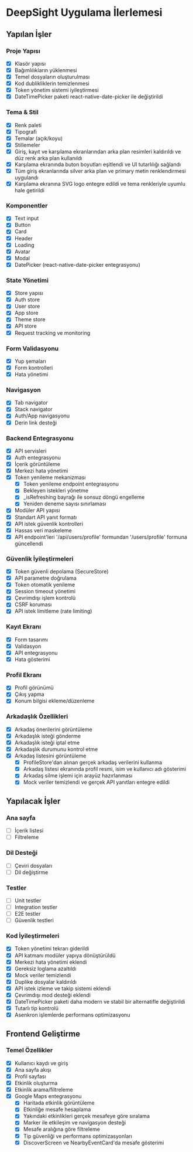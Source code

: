 # DeepSight Uygulama İlerlemesi

## Yapılan İşler

### Proje Yapısı
- [x] Klasör yapısı
- [x] Bağımlılıkların yüklenmesi
- [x] Temel dosyaların oluşturulması
- [x] Kod dublikliklerin temizlenmesi
- [x] Token yönetim sistemi iyileştirmesi
- [x] DateTimePicker paketi react-native-date-picker ile değiştirildi

### Tema & Stil
- [x] Renk paleti
- [x] Tipografi
- [x] Temalar (açık/koyu)
- [x] Stillemeler
- [x] Giriş, kayıt ve karşılama ekranlarından arka plan resimleri kaldırıldı ve düz renk arka plan kullanıldı
- [x] Karşılama ekranında buton boyutları eşitlendi ve UI tutarlılığı sağlandı
- [x] Tüm giriş ekranlarında silver arka plan ve primary metin renklendirmesi uygulandı
- [x] Karşılama ekranına SVG logo entegre edildi ve tema renkleriyle uyumlu hale getirildi

### Komponentler
- [x] Text input
- [x] Button
- [x] Card
- [x] Header
- [x] Loading
- [x] Avatar
- [x] Modal
- [x] DatePicker (react-native-date-picker entegrasyonu)

### State Yönetimi
- [x] Store yapısı
- [x] Auth store
- [x] User store
- [x] App store
- [x] Theme store
- [x] API store
- [x] Request tracking ve monitoring

### Form Validasyonu
- [x] Yup şemaları
- [x] Form kontrolleri
- [x] Hata yönetimi

### Navigasyon
- [x] Tab navigator
- [x] Stack navigator
- [x] Auth/App navigasyonu
- [x] Derin link desteği

### Backend Entegrasyonu
- [x] API servisleri
- [x] Auth entegrasyonu
- [x] İçerik görüntüleme
- [x] Merkezi hata yönetimi
- [x] Token yenileme mekanizması
  - [x] Token yenileme endpoint entegrasyonu
  - [x] Bekleyen istekleri yönetme
  - [x] _isRefreshing bayrağı ile sonsuz döngü engelleme
  - [x] Yeniden deneme sayısı sınırlaması
- [x] Modüler API yapısı
- [x] Standart API yanıt formatı
- [x] API istek güvenlik kontrolleri
- [x] Hassas veri maskeleme
- [x] API endpoint'leri '/api/users/profile' formundan '/users/profile' formuna güncellendi

### Güvenlik İyileştirmeleri
- [x] Token güvenli depolama (SecureStore)
- [x] API parametre doğrulama
- [x] Token otomatik yenileme
- [x] Session timeout yönetimi
- [x] Çevrimdışı işlem kontrolü
- [x] CSRF koruması
- [x] API istek limitleme (rate limiting)

### Kayıt Ekranı
- [x] Form tasarımı
- [x] Validasyon
- [x] API entegrasyonu
- [x] Hata gösterimi

### Profil Ekranı
- [x] Profil görünümü
- [x] Çıkış yapma
- [x] Konum bilgisi ekleme/düzenleme

### Arkadaşlık Özellikleri
- [x] Arkadaş önerilerini görüntüleme
- [x] Arkadaşlık isteği gönderme
- [x] Arkadaşlık isteği iptal etme
- [x] Arkadaşlık durumunu kontrol etme
- [x] Arkadaş listesini görüntüleme
  - [x] ProfileStore'dan alınan gerçek arkadaş verilerini kullanma
  - [x] Arkadaş listesi ekranında profil resmi, isim ve kullanıcı adı gösterimi
  - [x] Arkadaş silme işlemi için arayüz hazırlanması
  - [x] Mock veriler temizlendi ve gerçek API yanıtları entegre edildi

## Yapılacak İşler

### Ana sayfa
- [ ] İçerik listesi
- [ ] Filtreleme

### Dil Desteği
- [ ] Çeviri dosyaları
- [ ] Dil değiştirme

### Testler
- [ ] Unit testler
- [ ] Integration testler
- [ ] E2E testler 
- [ ] Güvenlik testleri

### Kod İyileştirmeleri
- [x] Token yönetimi tekrarı giderildi
- [x] API katmanı modüler yapıya dönüştürüldü
- [x] Merkezi hata yönetimi eklendi
- [x] Gereksiz loglama azaltıldı
- [x] Mock veriler temizlendi
- [x] Duplike dosyalar kaldırıldı
- [x] API istek izleme ve takip sistemi eklendi
- [x] Çevrimdışı mod desteği eklendi
- [x] DateTimePicker paketi daha modern ve stabil bir alternatifle değiştirildi
- [x] Tutarlı tip kontrolü
- [x] Asenkron işlemlerde performans optimizasyonu

## Frontend Geliştirme

### Temel Özellikler
- [x] Kullanıcı kaydı ve giriş 
- [x] Ana sayfa akışı
- [x] Profil sayfası
- [x] Etkinlik oluşturma
- [x] Etkinlik arama/filtreleme
- [x] Google Maps entegrasyonu
  - [x] Haritada etkinlik görüntüleme
  - [x] Etkinliğe mesafe hesaplama
  - [x] Yakındaki etkinlikleri gerçek mesafeye göre sıralama
  - [x] Marker ile etkileşim ve navigasyon desteği
  - [x] Mesafe aralığına göre filtreleme
  - [x] Tip güvenliği ve performans optimizasyonları
  - [x] DiscoverScreen ve NearbyEventCard'da mesafe gösterimi 
